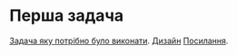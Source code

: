 # Перша задача
[Задача яку потрібно було виконати](https://ua.onlinemschool.com/math/assistance/progression/arithmetic_progression).
[Дизайн](https://www.figma.com/file/7PTVwmpVqB5mhsfGtY5m88/Untitled?type=design&node-id=0%3A1&mode=design&t=R1RR7VgazHq7Q3fo-1)
[Посилання](https://artemissssss.github.io/arithmetic-sequence-n).
